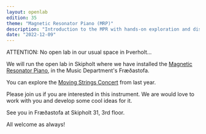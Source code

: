 ```yaml
---
layout: openlab
edition: 35
theme: "Magnetic Resonator Piano (MRP)"
description: "Introduction to the MPR with hands-on exploration and discussion"
date: "2022-12-09"
---
```


ATTENTION: No open lab in our usual space in Þverholt...

We will run the open lab in Skipholt where we have installed the [Magnetic Resonator Piano](https://www.youtube.com/watch?v=wu6Ty9Kh57M), in the Music Department's Fræðastofa.

You can explore the [Moving Strings Concert](https://www.youtube.com/watch?v=he4wBSFEl18) from last year.

Please join us if you are interested in this instrument. We are would love to work with you and develop some cool ideas for it.

See you in Fræðastofa at Skipholt 31, 3rd floor. 

All welcome as always!
